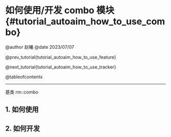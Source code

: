 如何使用/开发 combo 模块 {#tutorial_autoaim_how_to_use_combo}
============

@author 赵曦
@date 2023/07/07

@prev_tutorial{tutorial_autoaim_how_to_use_feature}

@next_tutorial{tutorial_autoaim_how_to_use_tracker}

@tableofcontents

------

基类 rm::combo

## 1. 如何使用



## 2. 如何开发


